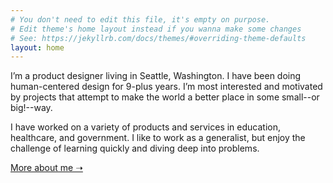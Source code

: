 ```yaml
---
# You don't need to edit this file, it's empty on purpose.
# Edit theme's home layout instead if you wanna make some changes
# See: https://jekyllrb.com/docs/themes/#overriding-theme-defaults
layout: home
---
```


I’m a product designer living in Seattle, Washington. I have been doing human-centered design for 9-plus years. I’m most interested and motivated by projects that attempt to make the world a better place in some small--or big!--way.

I have worked on a variety of products and services in education, healthcare, and government. I like to work as a generalist, but enjoy the challenge of learning quickly and diving deep into problems.


<a href="/about/" class="content-link">More about me ➝</a>
